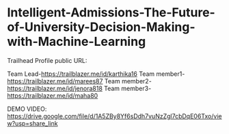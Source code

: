 # Intelligent-Admissions-The-Future-of-University-Decision-Making-with-Machine-Learning

Trailhead Profile public URL:

Team Lead-https://trailblazer.me/id/karthika16
Team member1- https://trailblazer.me/id/marees87
Team member2- https://trailblazer.me/id/jenora818
Team member3-https://trailblazer.me/id/maha80

DEMO VIDEO:
https://drive.google.com/file/d/1A5ZBy8Yf6sDdh7vuNzZgl7cbDqE06Txo/view?usp=share_link
